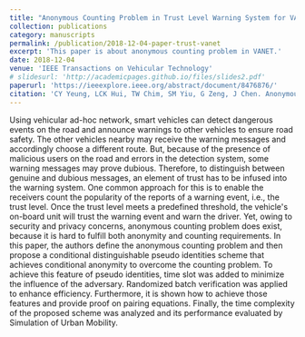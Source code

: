 ```yaml
---
title: "Anonymous Counting Problem in Trust Level Warning System for VANET"
collection: publications
category: manuscripts
permalink: /publication/2018-12-04-paper-trust-vanet
excerpt: 'This paper is about anonymous counting problem in VANET.'
date: 2018-12-04
venue: 'IEEE Transactions on Vehicular Technology'
# slidesurl: 'http://academicpages.github.io/files/slides2.pdf'
paperurl: 'https://ieeexplore.ieee.org/abstract/document/8476876/'
citation: 'CY Yeung, LCK Hui, TW Chim, SM Yiu, G Zeng, J Chen. Anonymous counting problem in trust level warning system for VANET. IEEE Transactions on Vehicular Technology 68 (1), 34-48 (2018).'
---
```


Using vehicular ad-hoc network, smart vehicles can detect dangerous events on the road and announce warnings to other vehicles to ensure road safety. The other vehicles nearby may receive the warning messages and accordingly choose a different route. But, because of the presence of malicious users on the road and errors in the detection system, some warning messages may prove dubious. Therefore, to distinguish between genuine and dubious messages, an element of trust has to be infused into the warning system. One common approach for this is to enable the receivers count the popularity of the reports of a warning event, i.e., the trust level. Once the trust level meets a predefined threshold, the vehicle's on-board unit will trust the warning event and warn the driver. Yet, owing to security and privacy concerns, anonymous counting problem does exist, because it is hard to fulfill both anonymity and counting requirements. In this paper, the authors define the anonymous counting problem and then propose a conditional distinguishable pseudo identities scheme that achieves conditional anonymity to overcome the counting problem. To achieve this feature of pseudo identities, time slot was added to minimize the influence of the adversary. Randomized batch verification was applied to enhance efficiency. Furthermore, it is shown how to achieve those features and provide proof on pairing equations. Finally, the time complexity of the proposed scheme was analyzed and its performance evaluated by Simulation of Urban Mobility.